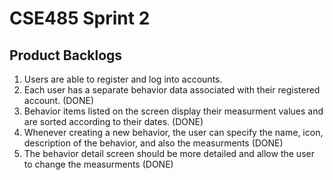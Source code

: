 # CSE485 Sprint 2

## Product Backlogs

1. Users are able to register and log into accounts.
2. Each user has a separate behavior data associated with their registered account. (DONE)
3. Behavior items listed on the screen display their measurment values and are sorted according to their dates. (DONE)
4. Whenever creating a new behavior, the user can specify the name, icon, description of the behavior, and also the measurments (DONE)
5. The behavior detail screen should be more detailed and allow the user to change the measurments (DONE)

